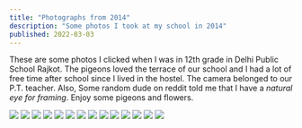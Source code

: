 ```yaml
---
title: "Photographs from 2014"
description: "Some photos I took at my school in 2014"
published: 2022-03-03
---
```

These are some photos I clicked when I was in 12th grade in Delhi Public School
Rajkot. The pigeons loved the terrace of our school and I had a lot of free
time after school since I lived in the hostel. The camera belonged to our P.T.
teacher. Also, Some random dude on reddit told me that I have a _natural eye
for framing_. Enjoy some pigeons and flowers.

![](../../assets/photographs/3DknsVr.webp)
![](../../assets/photographs/bnDSVLH.webp)
![](../../assets/photographs/D2RZPFv.webp)
![](../../assets/photographs/g1ie6I4.webp)
![](../../assets/photographs/hecodL7.webp)
![](../../assets/photographs/iFnh6En.webp)
![](../../assets/photographs/lQkuMQ7.webp)
![](../../assets/photographs/M4mGXkn.webp)
![](../../assets/photographs/qaXtzII.webp)
![](../../assets/photographs/QIyJPmn.webp)
![](../../assets/photographs/s1iCMoC.webp)
![](../../assets/photographs/tTxLsh9.webp)
![](../../assets/photographs/wznFB4W.webp)
![](../../assets/photographs/zqTk6jy.webp)

